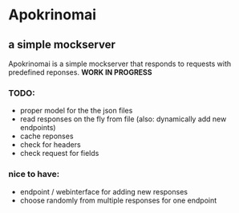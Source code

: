 # Apokrinomai
## a simple mockserver

Apokrinomai is a simple mockserver that responds to requests with predefined reponses. **WORK IN PROGRESS**

### TODO:

- proper model for the the json files
- read responses on the fly from file (also: dynamically add new endpoints)
- cache reponses
- check for headers
- check request for fields

### nice to have:
- endpoint / webinterface for adding new responses
- choose randomly from multiple responses for one endpoint